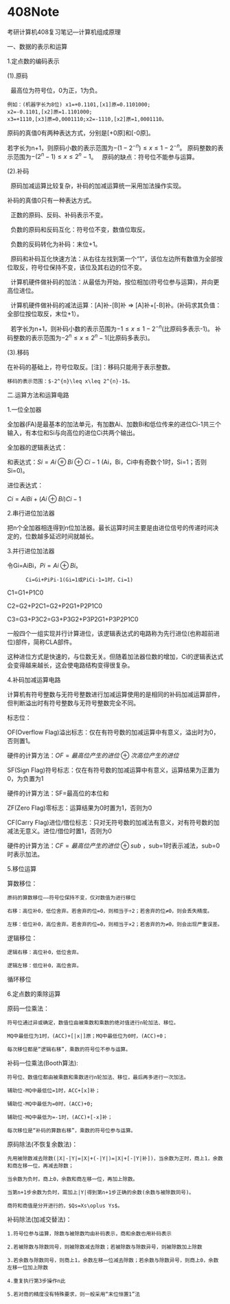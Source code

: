 # 408Note
考研计算机408复习笔记—计算机组成原理

一、数据的表示和运算

1.定点数的编码表示

(1).原码

    最高位为符号位，0为正，1为负。
  
    例如：(机器字长为8位) x1=+0.1101,[x1]原=0.1101000;
    x2=-0.1101,[x2]原=1.1101000;
    x3=+1110,[x3]原=0,0001110;x2=-1110,[x2]原=1,0001110。

  原码的真值0有两种表达方式，分别是[+0原]和[-0原]。
  
   若字长为n+1，则原码小数的表示范围为$-(1-2^{-n})\leq x\leq 1-2^{-n}$。
   原码整数的表示范围为$-(2^{n}-1)\leq x\leq 2^{n}-1$。
  
  原码的缺点：符号位不能参与运算。

(2).补码

  原码加减运算比较复杂，补码的加减运算统一采用加法操作实现。
  
  补码的真值0只有一种表达方式。
  
  正数的原码、反码、补码表示不变。
  
  负数的原码和反码互化：符号位不变，数值位取反。
  
  负数的反码转化为补码：末位+1。
  
  原码和补码互化快速方法：从右往左找到第一个“1”，该位左边所有数值为全部按位取反，符号位保持不变，该位及其右边的位不变。

  计算机硬件做补码的加法：从最低为开始，按位相加(符号位参与运算)，并向更高位进位。
  
  计算机硬件做补码的减法运算：[A]补-[B]补 => [A]补+[-B]补。(补码求其负值：全部位按位取反，末位+1）。

    若字长为n+1，则补码小数的表示范围为$-1\leq x\leq 1-2^{-n}$(比原码多表示-1)。
    补码整数的表示范围为$-2^{n}\leq x\leq 2^{n}-1$(比原码多表示)。
  
(3).移码

  在补码的基础上，符号位取反。[注]：移码只能用于表示整数。
  
    移码的表示范围：$-2^{n}\leq x\leq 2^{n}-1$。
  
  
  
二.运算方法和运算电路

  1.一位全加器
  
   全加器(FA)是最基本的加法单元，有加数Ai、加数Bi和低位传来的进位Ci-1共三个输入，有本位和Si与向高位的进位Ci共两个输出。
    
   全加器的逻辑表达式：
    
   和表达式：$Si=Ai\oplus Bi\oplus Ci-1$
   (Ai，Bi，Ci中有奇数个1时，Si=1；否则Si=0)。
    
   进位表达式：
   
   $Ci=AiBi+\left (  Ai\oplus Bi\right )Ci-1$
   
 2.串行进位加法器
   
   把n个全加器相连得到n位加法器。最长运算时间主要是由进位信号的传递时间决定的，位数越多延迟时间就越长。
   
 3.并行进位加法器
 
   令Gi=AiBi，$Pi=Ai\oplus Bi$。
   
          Ci=Gi+PiPi-1(Gi=1或PiCi-1=1时，Ci=1)
   
   C1=G1+P1C0
   
   C2=G2+P2C1=G2+P2G1+P2P1C0
   
   C3=G3+P3C2=G3+P3G2+P3P2G1+P3P2P1C0
   
   一般四个一组实现并行计算进位，该逻辑表达式的电路称为先行进位(也称超前进位)部件，简称CLA部件。
   
   这种进位方式是快速的，与位数无关。但随着加法器位数的增加，Ci的逻辑表达式会变得越来越长，这会使电路结构变得很复杂。
   
 4.补码加减运算电路
 
  计算机有符号整数与无符号整数进行加减运算使用的是相同的补码加减运算部件，但判断溢出时有符号整数与无符号整数完全不同。
  
  标志位：
  
  OF(Overflow Flag)溢出标志：仅在有符号数的加减运算中有意义，溢出时为0，否则置1。
   
   硬件的计算方法：$OF=最高位产生的进位\oplus 次高位产生的进位$
   
  SF(Sign Flag)符号标志：仅在有符号数的加减运算中有意义，运算结果为正置为0，为负置为1
  
   硬件的计算方法：SF=最高位的本位和
   
  ZF(Zero Flag)零标志：运算结果为0时置为1，否则为0
  
  CF(Carry Flag)进位/借位标志：只对无符号数的加减法有意义，对有符号数的加减法无意义。进位/借位时置1，否则为0
  
   硬件的计算方法：$CF=最高位产生的进位\oplus sub$
   ，sub=1时表示减法，sub=0时表示加法。

 5.移位运算
 
  算数移位：
  
    原码的算数移位——符号位保持不变，仅对数值为进行移位
    
    右移：高位补0，低位舍弃。若舍弃的位=0，则相当于÷2；若舍弃的位≠0，则会丢失精度。
    
    左移：低位补0，高位舍弃。若舍弃的位=0，则相当于×2；若舍弃的为≠0，则会出现严重误差。
    
  逻辑移位：
  
    逻辑右移：高位补0，低位舍弃。
    
    逻辑左移：低位补0，高位舍弃。
    
  循环移位
  
6.定点数的乘除运算

  原码一位乘法：
    
    符号位通过异或确定，数值位由被乘数和乘数的绝对值进行n轮加法、移位。
    
    MQ中最低位为1时，(ACC)+[|x|]原；MQ中最低位为0时，(ACC)+0；
    
    每次移位都是“逻辑右移”，乘数的符号位不参与运算。
    
  补码一位乘法(Booth算法):
    
    符号位、数值位都由被乘数和乘数进行n轮加法、移位，最后再多进行一次加法。
    
    辅助位-MQ中最低位=1时，ACC+[x]补；
    
    辅助位-MQ中最低为=0时，(ACC)+0;
    
    辅助位-MQ中最低为=-1时，(ACC)+[-x]补；
    
    每次移位是“补码的算数右移”，乘数的符号位参与运算。
    
  原码除法(不恢复余数法)：
  
    先用被除数减去除数(|X|-|Y|=|X|+(-|Y|)=|X|+[-|Y|补])，当余数为正时，商上1，余数和商左移一位，再减去除数；
    
    当余数为负时，商上0，余数和商左移一位，再加上除数。
    
    当第n+1步余数为负时，需加上|Y|得到第n+1步正确的余数(余数与被除数同号)。
    
    商符和商值是分开进行的，$Qs=Xs\oplus Ys$。
    
  补码除法(加减交替法)：
  
    1.符号位参与运算，除数与被除数均由补码表示，商和余数也用补码表示
    
    2.若被除数与除数同号，则被除数减去除数；若被除数与除数异号，则被除数加上除数
    
    3.若余数与除数同号，则商上1，余数左移一位减去除数；若余数与除数异号，则商上0，余数左移一位加上除数
    
    4.重复执行第3步操作n此
    
    5.若对商的精度没有特殊要求，则一般采用“末位恒置1”法
    
    
